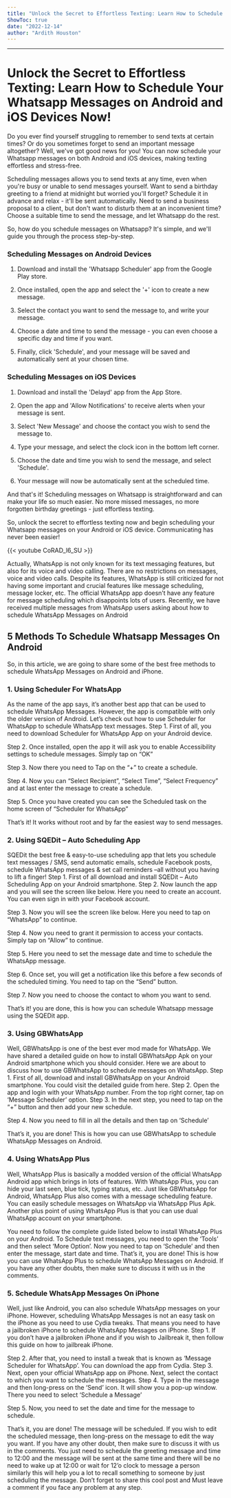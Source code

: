 ```yaml
---
title: "Unlock the Secret to Effortless Texting: Learn How to Schedule Your Whatsapp Messages on Android and iOS Devices Now!"
ShowToc: true 
date: "2022-12-14"
author: "Ardith Houston"
---
```

*****
# Unlock the Secret to Effortless Texting: Learn How to Schedule Your Whatsapp Messages on Android and iOS Devices Now!

Do you ever find yourself struggling to remember to send texts at certain times? Or do you sometimes forget to send an important message altogether? Well, we've got good news for you! You can now schedule your Whatsapp messages on both Android and iOS devices, making texting effortless and stress-free.

Scheduling messages allows you to send texts at any time, even when you're busy or unable to send messages yourself. Want to send a birthday greeting to a friend at midnight but worried you'll forget? Schedule it in advance and relax - it'll be sent automatically. Need to send a business proposal to a client, but don't want to disturb them at an inconvenient time? Choose a suitable time to send the message, and let Whatsapp do the rest.

So, how do you schedule messages on Whatsapp? It's simple, and we'll guide you through the process step-by-step.

### Scheduling Messages on Android Devices

1. Download and install the 'Whatsapp Scheduler' app from the Google Play store.

2. Once installed, open the app and select the '+' icon to create a new message.

3. Select the contact you want to send the message to, and write your message.

4. Choose a date and time to send the message - you can even choose a specific day and time if you want.

5. Finally, click 'Schedule', and your message will be saved and automatically sent at your chosen time.

### Scheduling Messages on iOS Devices

1. Download and install the 'Delayd' app from the App Store.

2. Open the app and 'Allow Notifications' to receive alerts when your message is sent.

3. Select 'New Message' and choose the contact you wish to send the message to.

4. Type your message, and select the clock icon in the bottom left corner.

5. Choose the date and time you wish to send the message, and select 'Schedule'.

6. Your message will now be automatically sent at the scheduled time.

And that's it! Scheduling messages on Whatsapp is straightforward and can make your life so much easier. No more missed messages, no more forgotten birthday greetings - just effortless texting.

So, unlock the secret to effortless texting now and begin scheduling your Whatsapp messages on your Android or iOS device. Communicating has never been easier!

{{< youtube CoRAD_l6_SU >}} 



Actually, WhatsApp is not only known for its text messaging features, but also for its voice and video calling. There are no restrictions on messages, voice and video calls. Despite its features, WhatsApp is still criticized for not having some important and crucial features like message scheduling, message locker, etc.
The official WhatsApp app doesn’t have any feature for message scheduling which disappoints lots of users. Recently, we have received multiple messages from WhatsApp users asking about how to schedule WhatsApp Messages on Android

 
## 5 Methods To Schedule Whatsapp Messages On Android


So, in this article, we are going to share some of the best free methods to schedule WhatsApp Messages on Android and iPhone.

 
### 1. Using Scheduler For WhatsApp


As the name of the app says, it’s another best app that can be used to schedule WhatsApp Messages. However, the app is compatible with only the older version of Android. Let’s check out how to use Scheduler for WhatsApp to schedule WhatsApp text messages.
Step 1. First of all, you need to download Scheduler for WhatsApp App on your Android device.

Step 2. Once installed, open the app it will ask you to enable Accessibility settings to schedule messages. Simply tap on “OK”

Step 3. Now there you need to Tap on the “+” to create a schedule.

Step 4. Now you can “Select Recipient”, “Select Time”, “Select Frequency” and at last enter the message to create a schedule.

Step 5. Once you have created you can see the Scheduled task on the home screen of “Scheduler for WhatsApp”

That’s it! It works without root and by far the easiest way to send messages.

 
### 2. Using SQEDit – Auto Scheduling App


SQEDit the best free & easy-to-use scheduling app that lets you schedule text messages / SMS, send automatic emails, schedule Facebook posts, schedule WhatsApp messages & set call reminders –all without you having to lift a finger!
Step 1. First of all download and install SQEDit – Auto Scheduling App on your Android smartphone.
Step 2. Now launch the app and you will see the screen like below. Here you need to create an account. You can even sign in with your Facebook account.

Step 3. Now you will see the screen like below. Here you need to tap on “WhatsApp” to continue.

Step 4. Now you need to grant it permission to access your contacts. Simply tap on “Allow” to continue.

Step 5. Here you need to set the message date and time to schedule the WhatsApp message.

Step 6. Once set, you will get a notification like this before a few seconds of the scheduled timing. You need to tap on the “Send” button.

Step 7. Now you need to choose the contact to whom you want to send.

That’s it! you are done, this is how you can schedule Whatsapp message using the SQEDit app.

 
### 3. Using GBWhatsApp


Well, GBWhatsApp is one of the best ever mod made for WhatsApp. We have shared a detailed guide on how to install GBWhatsApp Apk on your Android smartphone which you should consider. Here we are about to discuss how to use GBWhatsApp to schedule messages on WhatsApp.
Step 1. First of all, download and install GBWhatsApp on your Android smartphone. You could visit the detailed guide from here.
Step 2. Open the app and login with your WhatsApp number. From the top right corner, tap on ‘Message Scheduler’ option.
Step 3. In the next step, you need to tap on the “+” button and then add your new schedule.

Step 4. Now you need to fill in all the details and then tap on ‘Schedule’

That’s it, you are done! This is how you can use GBWhatsApp to schedule WhatsApp Messages on Android.

 
### 4. Using WhatsApp Plus


Well, WhatsApp Plus is basically a modded version of the official WhatsApp Android app which brings in lots of features. With WhatsApp Plus, you can hide your last seen, blue tick, typing status, etc.
Just like GBWhatsApp for Android, WhatsApp Plus also comes with a message scheduling feature. You can easily schedule messages on WhatsApp via WhatsApp Plus Apk. Another plus point of using WhatsApp Plus is that you can use dual WhatsApp account on your smartphone.

You need to follow the complete guide listed below to install WhatsApp Plus on your Android. To Schedule text messages, you need to open the ‘Tools’ and then select ‘More Option’. Now you need to tap on ‘Schedule’ and then enter the message, start date and time.
That’s it, you are done! This is how you can use WhatsApp Plus to schedule WhatsApp Messages on Android. If you have any other doubts, then make sure to discuss it with us in the comments.

 
### 5. Schedule WhatsApp Messages On iPhone


Well, just like Android, you can also schedule WhatsApp messages on your iPhone. However, scheduling WhatsApp Messages is not an easy task on the iPhone as you need to use Cydia tweaks. That means you need to have a jailbroken iPhone to schedule WhatsApp Messages on iPhone.
Step 1. If you don’t have a jailbroken iPhone and if you wish to Jailbreak it, then follow this guide on how to jailbreak iPhone.

Step 2. After that, you need to install a tweak that is known as ‘Message Scheduler for WhatsApp’. You can download the app from Cydia.
Step 3. Next, open your official WhatsApp app on iPhone. Next, select the contact to which you want to schedule the messages.
Step 4. Type in the message and then long-press on the ‘Send’ icon. It will show you a pop-up window. There you need to select ‘Schedule a Message’

Step 5. Now, you need to set the date and time for the message to schedule.

That’s it, you are done! The message will be scheduled. If you wish to edit the scheduled message, then long-press on the message to edit the way you want. If you have any other doubt, then make sure to discuss it with us in the comments.
You just need to schedule the greeting message and time to 12:00 and the message will be sent at the same time and there will be no need to wake up at 12:00 or wait for 12’o clock to message a person similarly this will help you a lot to recall something to someone by just scheduling the message. Don’t forget to share this cool post and Must leave a comment if you face any problem at any step.





